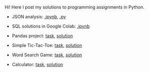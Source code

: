 Hi! Here I post my solutions to programming assignments in Python.

- JSON analysis: [.ipynb](https://colab.research.google.com/drive/1YIjHLNkRGg6wLp5XyuMWO9WO3r4JibTD?usp=sharing), [.py](users_json_analysis/json_analysis.py)

- SQL solutions in Google Colab: [.ipynb](https://colab.research.google.com/drive/14oZCiIRjWrOH4wlraaLZyxInRcMze9hQ)

- Pandas project: [task](pandas_project/hospitals_data_analysis.md), [solution](pandas_project/hospitals_data_analysis.py)

- Simple Tic-Tac-Toe: [task](tic_tac_toe/tic_tac_toe.md), [solution](tic_tac_toe/tic_tac_toe.py)

- Word Search Game: [task](word_search_game/word_search_game.md), [solution](word_search_game/word_search_game.py)

- Calculator: [task](calculator/task3.md), [solution](calculator/calculator5.py)
